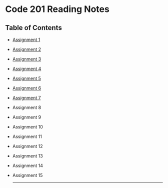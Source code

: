 # Code 201 Reading Notes
## Table of Contents
- [Assignment 1](class-01.md)
- [Assignment 2](class-02.md)
- [Assignment 3](class-03.md)
- [Assignment 4](class-04.md)
- [Assignment 5](class-05.md)
- [Assignment 6](class-06.md)
- [Assignment 7](class-07.md)
- Assignment 8
- Assignment 9
- Assignment 10
- Assignment 11
- Assignment 12
- Assignment 13
- Assignment 14
- Assignment 15
  
  ---
